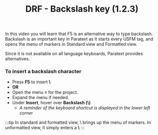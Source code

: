 ﻿---
title: DRF - Backslash key (1.2.3)
---
In this video you will learn that F5 is an alternative way to type backslash. Backslash is an important key in Paratext as it starts every USFM tag, and opens the menu of markers in Standard view and Formatted view.

Since it is not available on all language keyboards, Paratext provides alternatives.

### To insert a backslash character

-  Press **F5** to insert **\\**
-  **OR**
-  Open the menu ≡ for the project.
-  Expand the menu if needed.
-  Under **Insert**, hover over **Backslash (\\)**  
    -  *A reminder of the keyboard shortcut is displayed in the lower left corne*r

:::tip
In standard and formatted view, \\ brings up the menu of markers. In unformatted view, it simply enters a **\\**
:::
